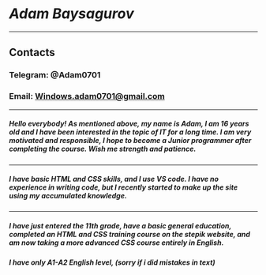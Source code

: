 # ***Adam Baysagurov***
---
## Contacts
### Telegram: @Adam0701
### Email: Windows.adam0701@gmail.com
---
##### Hello everybody! As mentioned above, my name is Adam, I am 16 years old and I have been interested in the topic of IT for a long time.  I am very motivated and responsible, I hope to become a Junior programmer after completing the course. Wish me strength and patience.
---
##### I have basic HTML and CSS skills, and I use VS code. I have no experience in writing code, but I recently started to make up the site using my accumulated knowledge.
---
##### I have just entered the 11th grade, have a basic general education, completed an HTML and CSS training course on the stepik website, and am now taking a more advanced CSS course entirely in English.
##### I have only A1-A2 English level, (sorry if i did mistakes in text)
